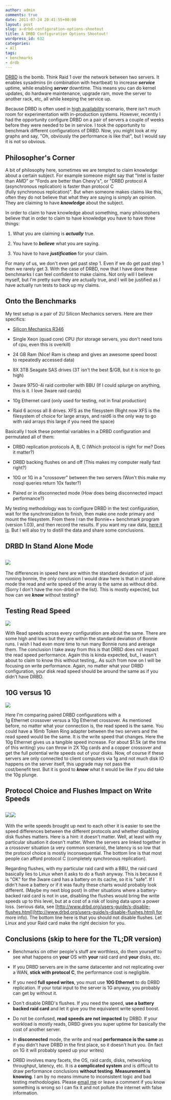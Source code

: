 ```yaml
---
author: admin
comments: true
date: 2011-07-24 20:41:55+00:00
layout: post
slug: a-drbd-configuration-options-shootout
title: A DRBD Configuration Options Shootout!
wordpress_id: 632
categories:
- All
tags:
- benchmarks
- drdb
---
```


[DRBD](http://www.drbd.org/) is the bomb. Think Raid 1 over the network between two servers. It enables sysadmins (in combination with heartbeat) to increase _**service**_ uptime, while enabling **_server_** downtime. This means you can do kernel updates, do hardware maintenance, upgrade ram, move the server to another rack, etc, all while keeping the service up.

Because DRBD is often used in [high availability](http://en.wikipedia.org/wiki/High_availability) scenario, there isn't much room for experimentation with in-production systems. However, recently I had the opportunity configure DRBD on a pair of servers a couple of weeks before they were needed to be in service. I took the opportunity to benchmark different configurations of DRBD. Now, you might look at my graphs and say, "Oh, obviously the performance is like that", but I would say it is not so obvious.


## Philosopher's Corner


A bit of philosophy here, sometimes we are tempted to claim knowledge about a certain subject. For example someone might say that "Intel is faster than AMD" or "Fords are better than Chevy's", or "DRBD protocol A (asynchronous replication) is faster than protocol C (fully synchronous replication)". But when someone makes claims like this, often they do not believe that what they are saying is simply an opinion. They are claiming to have **_knowledge_** about the subject.

In order to claim to have knowledge about something, many philosophers believe that in order to claim to have knowledge you have to have three things:



	
  1. What you are claiming is **_actually_** true.

	
  2. You have to **_believe_** what you are saying.

	
  3. You have to have _**justification**_ for your claim.


For many of us, we don't even get past step 1. Even if we do get past step 1 then we rarely get 3. With the case of DRBD, now that I have done these benchmarks I can feel confident to make claims. Not only will I believe myself, but I'm pretty sure they are actually true, and I will be justified as I have actually run tests to back up my claims.


## Onto the Benchmarks


My test setup is a pair of 2U Silicon Mechanics servers. Here are their specifics:



	
  * [Silicon Mechanics R346](http://www.siliconmechanics.com/i28696/dual-xeon-server.php)

	
  * Single Xeon (quad core) CPU (for storage servers, you don't need tons of cpu, even this is overkill)

	
  * 24 GB Ram (Nice! Ram is cheap and gives an awesome speed boost to repeatedly accessed data)

	
  * 8X 3TB Seagate SAS drives (3T isn't the best $/GB, but it is nice to go high)

	
  * 3ware 9750-4i raid controller with BBU (If I could splurge on anything, this is it. I love 3ware raid cards)

	
  * 10g Ethernet card (only used for testing, not in final production)

	
  * Raid 6 across all 8 drives. XFS as the filesystem (Right now XFS is the filesystem of choice for large arrays, and raid6 is the only way to go with raid arrays this large if you need the space)


Basically I took these potential variables in a DRBD configuration and permutated all of them:






	
  * DRBD replication protocols A, B, C (Which protocol is right for me? Does it matter?)

	
  * DRBD backing flushes on and off (This makes my computer really fast right?)

	
  * 10G or 1G in a "crossover" between the two servers (Won't this make my nosql queries return 10x faster?)

	
  * Paired or in disconnected mode (How does being disconnected impact performance?)




My testing methodology was to configure DRBD in the test configuration, wait for the synchronization to finish, then make one node primary and mount the filesystem. From there I ran the Bonnie++ benchmark program (version 1.03), and then record the results. If you want my raw data, [here it is](https://xkyle.com/wp-content/uploads/drbd-shootout-bonnie.csv). But I will also try to distill the data and share some conclusions.




## DRBD In Stand Alone Mode




## [![](https://xkyle.com/wp-content/uploads/drbd-stand-alone.png)](https://xkyle.com/wp-content/uploads/drbd-stand-alone.png)


The differences in speed here are within the standard deviation of just running bonnie, the only conclusion I would draw here is that in stand-alone mode the read and write speed of the array is the same as without drbd. (Sorry I don't have the non-drbd on the list). This is mostly expected, but how can we **_know_** without testing?


## Testing Read Speed


[![](https://xkyle.com/wp-content/uploads/drbd-read-speeds1.png)](https://xkyle.com/wp-content/uploads/drbd-read-speeds1.png)

With Read speeds across every configuration are about the same. There are some high and lows but they are within the standard deviation of Bonnie runs. I wish I had even more time to run many Bonnie runs and average them. The conclusion I take away from this is that DRBD does not impact the read speed performance. Again this is kinda expected, but_ I wasn't about to claim to know this without testing_. As such from now on I will be focusing on write performance. Again, no matter what your DRBD configuration, your disk read speed should be around the same as if you didn't have DRBD.


## 10G versus 1G


[![](https://xkyle.com/wp-content/uploads/drbd-write-speed.png)](https://xkyle.com/wp-content/uploads/drbd-write-speed.png)

Here I'm comparing paired DRBD configurations with a 1g Ethernet crossover versus a 10g Ethernet crossover. As mentioned before, no matter what your connection is, the read speed is the same. You could have a 16mb Token Ring adapter between the two servers and the read speed would be the same. It is the write speed that changes. Here the 10g Ethernet gives us a tangible speed increase. For about $1.5k (at the time of this writing) you can throw in 2X 10g cards and a copper crossover and get the full potential write speeds out of your disks. Now, of course if these servers are only connected to client computers via 1g and not much disk IO happens on the server itself, this upgrade may not pass the cost/benefit test. But it is good to **_know_** what it would be like if you did take the 10g plunge.


## Protocol Choice and Flushes Impact on Write Speeds




## [![](https://xkyle.com/wp-content/uploads/drbd-1g-writes.png)](https://xkyle.com/wp-content/uploads/drbd-1g-writes.png)[![](https://xkyle.com/wp-content/uploads/drbd-10g-writes.png)](https://xkyle.com/wp-content/uploads/drbd-10g-writes.png)


With the write speeds brought up next to each other it is easier to see the speed differences between the different protocols and whether disabling disk flushes matters. Here is a hint: it doesn't matter. Well, at least with my particular situation it doesn't matter. When the servers are linked together in a crossover situation (a very common scenario), the latency is so low that the protocol choice is mostly inconsequential. The bottom line is that most people can afford protocol C (completely synchronous replication).

Regarding flushes, with my particular raid card with a BBU, the raid card basically lies to Linux when it asks to do a flush anyway. This is because it is "OK" for the 3ware card has a battery on its cache, so it is "safe". If I didn't have a battery or if it was faulty these charts would probably look different. (Maybe my next blog post) In other situations where a battery-backed raid card is not in use, disabling the flushes would bring the write speeds up to this level, but at a cost of a risk of losing data upon a power loss. (serious data, see [http://www.drbd.org/users-guide/s-disable-flushes.html](http://www.drbd.org/users-guide/s-disable-flushes.html) for more info). The bottom line here is that you should not disable flushes. Let Linux and your Raid card make the right decision for you.


## Conclusions (skip to here for the TL;DR version)





	
  * Benchmarks on other people's stuff are worthless, do them yourself to see what happens on **your** OS with **your** raid card and **your** disks, etc.

	
  * If you DRBD servers are in the same datacenter and not replicating over a WAN, **stick with protocol C**, the performance cost is negligible.

	
  * If you need **full speed writes**, you must use **10G Ethernet** to do DRBD replication. If your total input to the server is 1G anyway, you probably can get by without it.

	
  * Don't disable DRBD's flushes. If you need the speed, **use a battery backed raid card** and let it give you the equivalent write speed boost.

	
  * Do not be confused, **read speeds are not impacted** by DRBD. If your workload is mostly reads, DRBD gives you super uptime for basically the cost of another server.

	
  * In **disconnected** mode, the write and read **performance is the same** as if you didn't have DRBD in the first place, so it doesn't hurt you. (In fact on 1G it will probably speed up your writes)

	
  * DRBD involves many facets, the OS, raid cards, disks, networking throughput, latency, etc. It is a **complicated system** and is difficult to draw performance conclusions **without testing**. **Measurement is knowing**. I am by no means immune to inconsistent logic and bad testing methodologies. Please [email me](mailto:kyle@xkyle.com) or leave a comment if you know something is wrong so I can fix it and not pollute the internet with false information.



